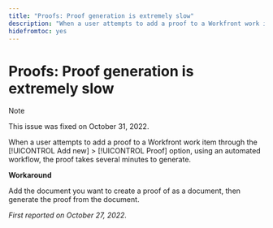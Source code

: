 ```yaml
---
title: "Proofs: Proof generation is extremely slow"
description: "When a user attempts to add a proof to a Workfront work item through the Add new > Proof option, using an automated workflow, the proof takes several minutes to generate."
hidefromtoc: yes
---
```


# Proofs: Proof generation is extremely slow

>[!NOTE]
>
>This issue was fixed on October 31, 2022.

<!--This article is on the WF and WFP TOCs-->

When a user attempts to add a proof to a Workfront work item through the [!UICONTROL Add new] > [!UICONTROL Proof] option, using an automated workflow, the proof takes several minutes to generate.

**Workaround**

Add the document you want to create a proof of as a document, then generate the proof from the document.

_First reported on October 27, 2022._

